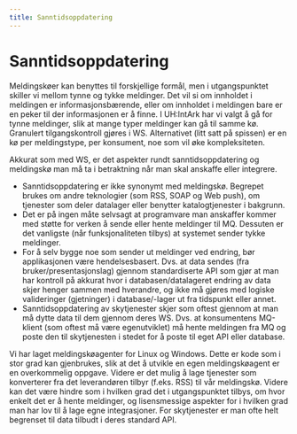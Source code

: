 ```yaml
---
title: Sanntidsoppdatering
---
```


# Sanntidsoppdatering

Meldingskøer kan benyttes til forskjellige formål, men i utgangspunktet skiller vi mellom tynne og tykke meldinger. Det vil si om innholdet i meldingen er informasjonsbærende, eller om innholdet i meldingen bare er en peker til der informasjonen er å finne. I UH:IntArk har vi valgt å gå for tynne meldinger, slik at mange typer meldinger kan gå til samme kø. Granulert tilgangskontroll gjøres i WS. Alternativet (litt satt på spissen) er en kø per meldingstype, per konsument, noe som vil øke kompleksiteten.

Akkurat som med WS, er det aspekter rundt sanntidsoppdatering og meldingskø man må ta i betraktning når man skal anskaffe eller integrere.

* Sanntidsoppdatering er ikke synonymt med meldingskø. Begrepet brukes om andre teknologier (som RSS, SOAP og Web push), om tjenester som deler datalager eller benytter katalogtjenester i bakgrunn.
* Det er på ingen måte selvsagt at programvare man anskaffer kommer med støtte for verken å sende eller hente meldinger til MQ. Dessuten er det vanligste (når funksjonaliteten tilbys) at systemet sender tykke meldinger.
* For å selv bygge noe som sender ut meldinger ved endring, bør applikasjonen være hendelsesbasert. Dvs. at data sendes (fra bruker/presentasjonslag) gjennom standardiserte API som gjør at man har kontroll på akkurat hvor i databasen/datalageret endring av data skjer henger sammen med hverandre, og ikke må gjøres med logiske valideringer (gjetninger) i database/-lager ut fra tidspunkt eller annet.
* Sanntidsoppdatering av skytjenester skjer som oftest gjennom at man må dytte data til dem gjennom deres WS. Dvs. at konsumentens MQ-klient (som oftest må være egenutviklet) må hente meldingen fra MQ og poste den til skytjenesten i stedet for å poste til eget API eller database.

Vi har laget meldingskøagenter for Linux og Windows. Dette er kode som i stor grad kan gjenbrukes, slik at det å utvikle en egen meldingskøagent er en overkommelig oppgave. Videre er det mulig å lage tjenester som konverterer fra det leverandøren tilbyr (f.eks. RSS) til vår meldingskø. Videre kan det være hindre som i hvilken grad det i utgangspunktet tilbys, om hvor enkelt det er å hente meldinger, og lisensmessige aspekter for i hvilken grad man har lov til å lage egne integrasjoner. For skytjenester er man ofte helt begrenset til data tilbudt i deres standard API.
